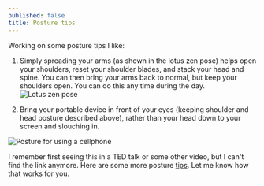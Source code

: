 ```yaml
---
published: false
title: Posture tips
---
```



Working on some posture tips I like:

1. Simply spreading your arms (as shown in the lotus zen pose) helps open your shoulders, reset your shoulder blades, and stack your head and spine. You can then bring your arms back to normal, but keep your shoulders open. You can do this any time during the day.
![Lotus zen pose](http://blog.yogiseeker.com/wp-content/uploads/2013/10/lotus-pose.jpg)

2. Bring your portable device in front of your eyes (keeping shoulder and head posture described above), rather than your head down to your screen and slouching in. 

![Posture for using a cellphone](http://i.kinja-img.com/gawker-media/image/upload/s--ojbFR9he--/c_scale,fl_progressive,q_80,w_800/1510831999845202834.jpg)

I remember first seeing this in a TED talk or some other video, but I can't find the link anymore. Here are some more posture [tips](http://vitals.lifehacker.com/a-better-way-to-text-that-doesn-t-kill-your-neck-1741388092).
Let me know how that works for you.






